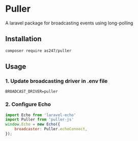 # Puller
A laravel package for broadcasting events using long-polling

## Installation
```bash
composer require as247/puller
```

## Usage
### 1. Update broadcasting driver in .env file
```dotenv
BROADCAST_DRIVER=puller
```

### 2. Configure Echo
```javascript
import Echo from 'laravel-echo'
import Puller from 'puller-js'
window.Echo = new Echo({
    broadcaster: Puller.echoConnect,
});
```

